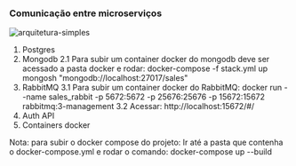 ### Comunicação entre microserviços


![arquitetura-simples](https://user-images.githubusercontent.com/3439261/166570723-c933d159-4a10-4afb-b5a3-afd0d89b52ef.png)

1. Postgres
2. Mongodb
	2.1 Para subir um container docker do mongodb deve ser acessado a pasta docker e rodar: docker-compose -f stack.yml up
	 mongosh "mongodb://localhost:27017/sales"
3. RabbitMQ
	3.1 Para subir um container docker do RabbitMQ: docker run --name sales_rabbit -p 5672:5672 -p 25676:25676 -p 15672:15672 rabbitmq:3-management
	3.2 Acessar: http://localhost:15672/#/
4. Auth API
5. Containers docker

Nota: para subir o docker compose do projeto:
	Ir até a pasta que contenha o docker-compose.yml e rodar o comando: docker-compose up --build
